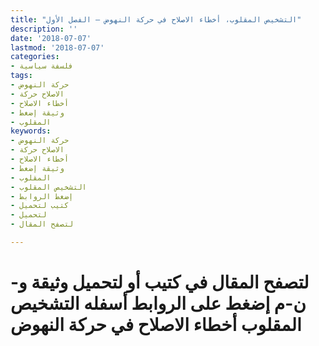 ```yaml
---
title: "التشخيص المقلوب، أخطاء الاصلاح في حركة النهوض – الفصل الأول"
description: ''
date: '2018-07-07'
lastmod: '2018-07-07'
categories:
- فلسفة سياسية
tags:
- حركة النهوض
- الاصلاح حركة
- أخطاء الاصلاح
- وثيقة إضغط
- المقلوب
keywords:
- حركة النهوض
- الاصلاح حركة
- أخطاء الاصلاح
- وثيقة إضغط
- المقلوب
- التشخيص المقلوب
- إضغط الروابط
- كتيب لتحميل
- لتحميل
- لتصفح المقال

---
```

# **لتصفح المقال في كتيب أو لتحميل وثيقة و-ن-م إضغط على الروابط أسفله** **التشخيص المقلوب أخطاء الاصلاح في حركة النهوض**

###